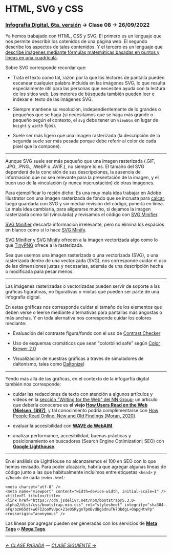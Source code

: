 # HTML, SVG y CSS

### [Infografía Digital, 6ta. versión](https://github.com/profesorfaco/dno075-2023-1#readme) → Clase 08 → 26/09/2022

Ya hemos trabajado con HTML, CSS y SVG. El primero es un lenguaje que nos permite describir los cotenidos de una página web. El segundo describe los aspectos de tales contenidos. Y el tercero es un lenguaje que [describe imágenes mediante fórmulas matemáticas basadas en puntos y líneas en una cuadrícula](https://www.adobe.com/cl/creativecloud/file-types/image/vector/svg-file.html). 

Sobre SVG corresponde recordar que:

- Trata el texto como tal, razón por la que los lectores de pantalla pueden escanear cualquier palabra incluida en las imágenes SVG, lo que resulta especialmente útil para las personas que necesiten ayuda con la lectura de los sitios web. Los motores de búsqueda también pueden leer e indexar el texto de las imágenes SVG.

- Siempre mantiene su resolución, independientemente de lo grandes o pequeños que se haga (si necesitamos que se haga más grande o pequeño según el contexto, el `svg` debe tener un `viewBox` en lugar de `height` y `width` fijos).

- Suele ser más ligero que una imagen rasterizada (la descripción de la segunda suele ser más pesada porque debe referir al color de cada pixel que la compone).
 
- - - - - - - - - -

Aunque SVG suele ser más pequeño que una imagen rasterizada (.GIF, .JPG, .PNG., .WebP o .AVIF.), no siempre lo es. El tamaño del SVG dependerá de la concisión de sus descripciones, la ausencia de información que no sea relevante para la presentación de la imagen, y el buen uso de la vinculación (y nunca inscrustación) de otras imágenes.

Para ejemplificar lo recién dicho: Es una muy mala idea trabajar en Adobe Illustrator con una imagen rasterizada de fondo que se incrusta para [calcar](https://helpx.adobe.com/cl/illustrator/using/image-trace.html), luego guardarla con SVG y sin mediar revisión del código, ponerla en línea. La mala idea cambiaría, para aligerarse mucho, si dejamos la imagen rasterizada como tal (vinculada) y revisamos el código con [SVG Minifier](https://www.svgminify.com/).

[SVG Minifier](https://www.svgminify.com/) descarta información irrelevante, pero no elimina los espacios en blanco como sí lo hace [SVG Minify](https://coderstoolbox.online/toolbox/svg-minify).

[SVG Minifier](https://www.svgminify.com/) y [SVG Minify](https://coderstoolbox.online/toolbox/svg-minify) ofrecen a la imagen vectorizada algo como lo que [TinyPNG](https://tinypng.com/) ofrece a la rasterizada.

Sea que usemos una imagen rasterizada o una vectorizada (SVG), o una rasterizada dentro de una vectorizada (SVG), nos corresponde cuidar el uso de las dimensiones justas y necesarias, además de una descripción hecha o modificada para pesar menos.

- - - - - - - - - -

Las imágenes rasterizadas o vectorizadas pueden servir de soporte a las gráficas figurativas, no figurativas o mixtas que pueden ser parte de una infografía digital. 

En estas gráficas nos corresponde cuidar el tamaño de los elementos que deben verse o leerse mediante alternativas para pantallas más angostas o más anchas. Y en toda alernativa nos corresponde cuidar los colores mediante: 

- Evaluación del contraste figura/fondo con el uso de [Contrast Checker](https://webaim.org/resources/contrastchecker/)
 
- Uso de esquemas cromáticos que sean "colorblind safe" según [Color Brewer 2.0](https://colorbrewer2.org/) 

- Visualización de nuestras gráficas a través de simuladores de daltonismo, tales como [Daltonize](https://chrome.google.com/webstore/detail/daltonize/obcnmdgpjakcffkcjnonpdlainhphpgh))

- - - - - - - - - -

Yendo más allá de las gráficas, en el contexto de la infogarfía digital también nos corresponde:

- cuidar las redacciones de texto con atención a algunos artículos y videos en la [sección "Writing for the Web" del NN Group](https://www.nngroup.com/topic/writing-web/); un artículo que debería conocerse es **el viejo [How Users Read on the Web (Nielsen, 1997)](https://www.nngroup.com/articles/how-users-read-on-the-web/)**, y tal conocimiento podría complementarse con [How People Read Online: New and Old Findings (Moran, 2020)](https://www.nngroup.com/articles/how-people-read-online/). 

- evaluar la accesibilidad con **[WAVE de WebAIM](https://wave.webaim.org/)**.

- analizar performance, accesibilidad, buenas prácticas y posicionamiento en buscadores (Search Engine Optimization; SEO) con **[Google Lighthouse](https://blog.interdominios.com/google-lighthouse/)**.

- - - - - - - - - -

En el análisis de LightHouse no alcanzaremos el 100 en SEO con lo que hemos revisado. Para poder alcazarlo, habría que agregar algunas líneas de código junto a las que habitualmente incluímos entre etiquetas `<head>` y `</head>` de cada `index.html`:

```
<meta charset="utf-8" />
<meta name="viewport" content="width=device-width, initial-scale=1" />
<title>El título</title>
<link href="https://cdn.jsdelivr.net/npm/bootstrap@5.3.0-alpha2/dist/css/bootstrap.min.css" rel="stylesheet" integrity="sha384-aFq/bzH65dt+w6FI2ooMVUpc+21e0SRygnTpmBvdBgSdnuTN7QbdgL+OapgHtvPp" crossorigin="anonymous" />
```

Las líneas por agregar pueden ser generadas con los servicios de **[Meta Tags](https://metatags.io/)** o **[Mega Tags](https://megatags.co/)**. 

- - - - - - - - - - - - -


###### [← CLASE PASADA](https://github.com/profesorfaco/dno075-2023-1/tree/main/clase-07) — [CLASE SIGUIENTE →](https://github.com/profesorfaco/dno075-2023-1/tree/main/clase-10) 
